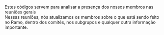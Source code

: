 Estes códigos servem para analisar a presença dos nossos membros nas reuniões gerais<br>
Nessas reuniões, nós atualizamos os membros sobre o que está sendo feito no Ramo, dentro dos comitês, nos subgrupos e qualquer outra informação importante. <br>
